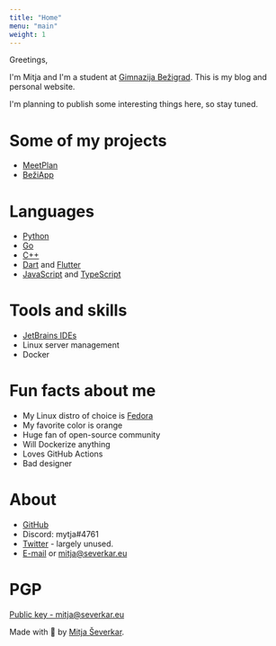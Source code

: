 ```yaml
---
title: "Home"
menu: "main"
weight: 1
---
```


Greetings,

I'm Mitja and I'm a student at [Gimnazija Bežigrad](https://gimb.org). This is my blog and personal website.

I'm planning to publish some interesting things here, so stay tuned.

# Some of my projects
- [MeetPlan](https://meetplan.si)
- [BežiApp](https://beziapp.si)

# Languages
- [Python](https://www.python.org/)
- [Go](https://go.dev)
- [C++](https://en.cppreference.com/w/)
- [Dart](https://dart.dev/) and [Flutter](https://flutter.dev/)
- [JavaScript](https://en.wikipedia.org/wiki/JavaScript) and [TypeScript](https://www.typescriptlang.org/)

# Tools and skills
- [JetBrains IDEs](https://www.jetbrains.com/)
- Linux server management
- Docker

# Fun facts about me
- My Linux distro of choice is [Fedora](https://getfedora.org/)
- My favorite color is orange
- Huge fan of open-source community
- Will Dockerize anything
- Loves GitHub Actions
- Bad designer

# About
- [GitHub](https://github.com/mytja)
- Discord: mytja#4761
- [Twitter](https://twitter.com/mytjadev) - largely unused.
- [E-mail](mailto:mytja@protonmail.com) or [mitja@severkar.eu](mailto:mitja@severkar.eu)

# PGP
[Public key - mitja@severkar.eu](/mitja%40severkar.txt)

Made with 💟 by [Mitja Ševerkar](https://severkar.eu).
